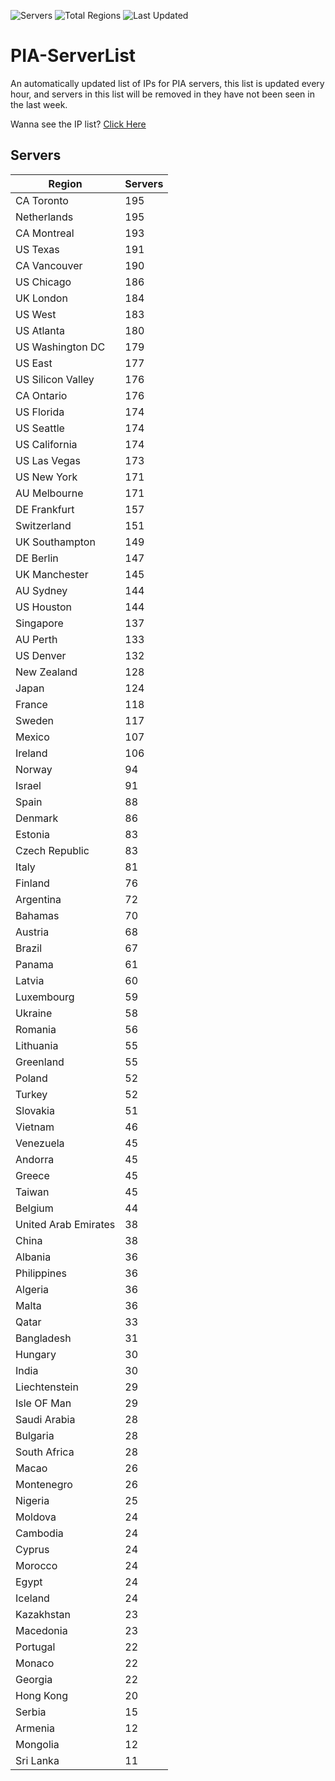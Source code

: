![Servers](https://img.shields.io/badge/Servers-8,258-darkgreen)
![Total Regions](https://img.shields.io/badge/Total_Regions-97-darkgreen)
![Last Updated](https://img.shields.io/badge/Last_Updated-April_28_2024_21:00_EDT-darkgreen)

# PIA-ServerList
An automatically updated list of IPs for PIA servers, this list is updated every hour, and servers in this list will be removed in they have not been seen in the last week.

Wanna see the IP list? [Click Here](./context.json)

## Servers
| Region               | Servers |
|----------------------|---------|
| CA Toronto | 195 |
| Netherlands | 195 |
| CA Montreal | 193 |
| US Texas | 191 |
| CA Vancouver | 190 |
| US Chicago | 186 |
| UK London | 184 |
| US West | 183 |
| US Atlanta | 180 |
| US Washington DC | 179 |
| US East | 177 |
| US Silicon Valley | 176 |
| CA Ontario | 176 |
| US Florida | 174 |
| US Seattle | 174 |
| US California | 174 |
| US Las Vegas | 173 |
| US New York | 171 |
| AU Melbourne | 171 |
| DE Frankfurt | 157 |
| Switzerland | 151 |
| UK Southampton | 149 |
| DE Berlin | 147 |
| UK Manchester | 145 |
| AU Sydney | 144 |
| US Houston | 144 |
| Singapore | 137 |
| AU Perth | 133 |
| US Denver | 132 |
| New Zealand | 128 |
| Japan | 124 |
| France | 118 |
| Sweden | 117 |
| Mexico | 107 |
| Ireland | 106 |
| Norway | 94 |
| Israel | 91 |
| Spain | 88 |
| Denmark | 86 |
| Estonia | 83 |
| Czech Republic | 83 |
| Italy | 81 |
| Finland | 76 |
| Argentina | 72 |
| Bahamas | 70 |
| Austria | 68 |
| Brazil | 67 |
| Panama | 61 |
| Latvia | 60 |
| Luxembourg | 59 |
| Ukraine | 58 |
| Romania | 56 |
| Lithuania | 55 |
| Greenland | 55 |
| Poland | 52 |
| Turkey | 52 |
| Slovakia | 51 |
| Vietnam | 46 |
| Venezuela | 45 |
| Andorra | 45 |
| Greece | 45 |
| Taiwan | 45 |
| Belgium | 44 |
| United Arab Emirates | 38 |
| China | 38 |
| Albania | 36 |
| Philippines | 36 |
| Algeria | 36 |
| Malta | 36 |
| Qatar | 33 |
| Bangladesh | 31 |
| Hungary | 30 |
| India | 30 |
| Liechtenstein | 29 |
| Isle OF Man | 29 |
| Saudi Arabia | 28 |
| Bulgaria | 28 |
| South Africa | 28 |
| Macao | 26 |
| Montenegro | 26 |
| Nigeria | 25 |
| Moldova | 24 |
| Cambodia | 24 |
| Cyprus | 24 |
| Morocco | 24 |
| Egypt | 24 |
| Iceland | 24 |
| Kazakhstan | 23 |
| Macedonia | 23 |
| Portugal | 22 |
| Monaco | 22 |
| Georgia | 22 |
| Hong Kong | 20 |
| Serbia | 15 |
| Armenia | 12 |
| Mongolia | 12 |
| Sri Lanka | 11 |
